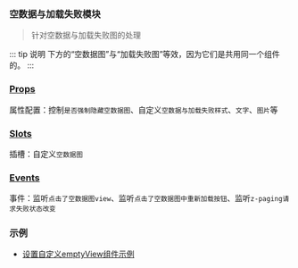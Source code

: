 ### 空数据与加载失败模块
> 针对空数据与加载失败图的处理

::: tip 说明
下方的“空数据图”与“加载失败图”等效，因为它们是共用同一个组件的。
:::

### [Props](/api/props/empty.html)
属性配置：控制`是否强制隐藏空数据图`、自定义`空数据与加载失败样式`、`文字`、`图片`等
### [Slots](/api/slot/main.html#空数据图slot)
插槽：自定义`空数据图`
### [Events](/api/events/main.html#空数据与加载失败相关事件)
事件：监听`点击了空数据图view`、监听`点击了空数据图中重新加载按钮`、监听`z-paging请求失败状态改变`

### 示例
* [设置自定义emptyView组件示例](/start/use.html#设置自定义emptyView组件示例)